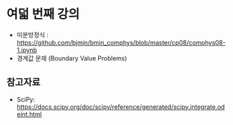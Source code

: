 # 여덟 번째 강의 

* 미분방정식 : https://github.com/bjmin/bmin_comphys/blob/master/cp08/comphys08-1.ipynb
* 경계값 문제 (Boundary Value Problems)

## 참고자료
* SciPy: https://docs.scipy.org/doc/scipy/reference/generated/scipy.integrate.odeint.html


